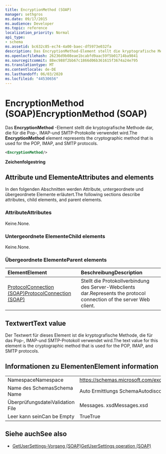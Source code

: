 ```yaml
---
title: EncryptionMethod (SOAP)
manager: sethgros
ms.date: 09/17/2015
ms.audience: Developer
ms.topic: reference
localization_priority: Normal
api_type:
- schema
ms.assetid: bc632c85-ec74-4a00-baec-df5973e032fa
description: Das EncryptionMethod-Element stellt die kryptografische Methode dar, die für die Pop-, IMAP-und SMTP-Protokolle verwendet wird.
ms.openlocfilehash: 26236d9b08eae1bcabfd9aac59f5b01714ba9841
ms.sourcegitcommit: 88ec988f2bb67c1866d06b361615f3674a24e795
ms.translationtype: MT
ms.contentlocale: de-DE
ms.lasthandoff: 06/03/2020
ms.locfileid: "44530656"
---
```

# <a name="encryptionmethod-soap"></a><span data-ttu-id="9e484-103">EncryptionMethod (SOAP)</span><span class="sxs-lookup"><span data-stu-id="9e484-103">EncryptionMethod (SOAP)</span></span>

<span data-ttu-id="9e484-104">Das **EncryptionMethod** -Element stellt die kryptografische Methode dar, die für die Pop-, IMAP-und SMTP-Protokolle verwendet wird.</span><span class="sxs-lookup"><span data-stu-id="9e484-104">The **EncryptionMethod** element represents the cryptographic method that is used for the POP, IMAP, and SMTP protocols.</span></span> 
  
```XML
<EncryptionMethod/>
```

 <span data-ttu-id="9e484-105">**Zeichenfolge**</span><span class="sxs-lookup"><span data-stu-id="9e484-105">**string**</span></span>
## <a name="attributes-and-elements"></a><span data-ttu-id="9e484-106">Attribute und Elemente</span><span class="sxs-lookup"><span data-stu-id="9e484-106">Attributes and elements</span></span>

<span data-ttu-id="9e484-107">In den folgenden Abschnitten werden Attribute, untergeordnete und übergeordnete Elemente erläutert.</span><span class="sxs-lookup"><span data-stu-id="9e484-107">The following sections describe attributes, child elements, and parent elements.</span></span>
  
### <a name="attributes"></a><span data-ttu-id="9e484-108">Attribute</span><span class="sxs-lookup"><span data-stu-id="9e484-108">Attributes</span></span>

<span data-ttu-id="9e484-109">Keine.</span><span class="sxs-lookup"><span data-stu-id="9e484-109">None.</span></span>
  
### <a name="child-elements"></a><span data-ttu-id="9e484-110">Untergeordnete Elemente</span><span class="sxs-lookup"><span data-stu-id="9e484-110">Child elements</span></span>

<span data-ttu-id="9e484-111">Keine.</span><span class="sxs-lookup"><span data-stu-id="9e484-111">None.</span></span>
  
### <a name="parent-elements"></a><span data-ttu-id="9e484-112">Übergeordnete Elemente</span><span class="sxs-lookup"><span data-stu-id="9e484-112">Parent elements</span></span>

|<span data-ttu-id="9e484-113">**Element**</span><span class="sxs-lookup"><span data-stu-id="9e484-113">**Element**</span></span>|<span data-ttu-id="9e484-114">**Beschreibung**</span><span class="sxs-lookup"><span data-stu-id="9e484-114">**Description**</span></span>|
|:-----|:-----|
|[<span data-ttu-id="9e484-115">ProtocolConnection (SOAP)</span><span class="sxs-lookup"><span data-stu-id="9e484-115">ProtocolConnection (SOAP)</span></span>](protocolconnection-soap.md) <br/> |<span data-ttu-id="9e484-116">Stellt die Protokollverbindung des Server-Webclients dar.</span><span class="sxs-lookup"><span data-stu-id="9e484-116">Represents the protocol connection of the server Web client.</span></span>  <br/> |
   
## <a name="text-value"></a><span data-ttu-id="9e484-117">Textwert</span><span class="sxs-lookup"><span data-stu-id="9e484-117">Text value</span></span>

<span data-ttu-id="9e484-118">Der Textwert für dieses Element ist die kryptografische Methode, die für das Pop-, IMAP-und SMTP-Protokoll verwendet wird.</span><span class="sxs-lookup"><span data-stu-id="9e484-118">The text value for this element is the cryptographic method that is used for the POP, IMAP, and SMTP protocols.</span></span>
  
## <a name="element-information"></a><span data-ttu-id="9e484-119">Informationen zu Elementen</span><span class="sxs-lookup"><span data-stu-id="9e484-119">Element information</span></span>

|||
|:-----|:-----|
|<span data-ttu-id="9e484-120">Namespace</span><span class="sxs-lookup"><span data-stu-id="9e484-120">Namespace</span></span>  <br/> |https://schemas.microsoft.com/exchange/2010/Autodiscover  <br/> |
|<span data-ttu-id="9e484-121">Name des Schemas</span><span class="sxs-lookup"><span data-stu-id="9e484-121">Schema Name</span></span>  <br/> |<span data-ttu-id="9e484-122">Auto Ermittlungs Schema</span><span class="sxs-lookup"><span data-stu-id="9e484-122">Autodiscover schema</span></span>  <br/> |
|<span data-ttu-id="9e484-123">Überprüfungsdatei</span><span class="sxs-lookup"><span data-stu-id="9e484-123">Validation File</span></span>  <br/> |<span data-ttu-id="9e484-124">Messages. xsd</span><span class="sxs-lookup"><span data-stu-id="9e484-124">Messages.xsd</span></span>  <br/> |
|<span data-ttu-id="9e484-125">Leer kann sein</span><span class="sxs-lookup"><span data-stu-id="9e484-125">Can be Empty</span></span>  <br/> |<span data-ttu-id="9e484-126">True</span><span class="sxs-lookup"><span data-stu-id="9e484-126">True</span></span>  <br/> |
   
## <a name="see-also"></a><span data-ttu-id="9e484-127">Siehe auch</span><span class="sxs-lookup"><span data-stu-id="9e484-127">See also</span></span>

- [<span data-ttu-id="9e484-128">GetUserSettings-Vorgang (SOAP)</span><span class="sxs-lookup"><span data-stu-id="9e484-128">GetUserSettings operation (SOAP)</span></span>](getusersettings-operation-soap.md)

